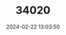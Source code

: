 ---
title: "34020"
category: "Quercus engelmannii"
draft: false
date: 2024-02-22 13:03:50
languages:
  English: ["Engelmann Oak"]
---